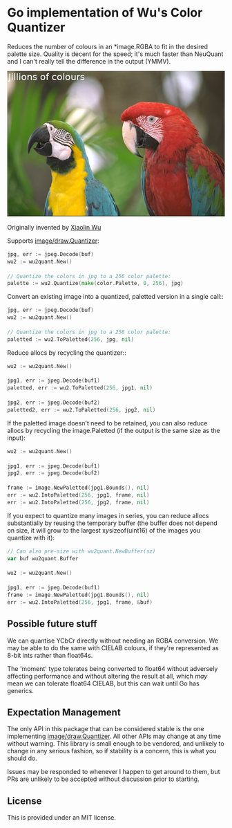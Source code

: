 Go implementation of Wu's Color Quantizer
=========================================

Reduces the number of colours in an *image.RGBA to fit in the desired palette
size. Quality is decent for the speed; it's much faster than NeuQuant and I
can't really tell the difference in the output (YMMV).

![](https://github.com/shabbyrobe/wu2quant/blob/main/demo/kodimg23.apng?raw=true)

Originally invented by [Xiaolin Wu](https://www.ece.mcmaster.ca/~xwu/)

Supports [image/draw.Quantizer](https://golang.org/pkg/image/draw/#Quantizer):

```go
jpg, err := jpeg.Decode(buf)
wu2 := wu2quant.New()

// Quantize the colors in jpg to a 256 color palette:
palette := wu2.Quantize(make(color.Palette, 0, 256), jpg)
```

Convert an existing image into a quantized, paletted version in a single call::

```go
jpg, err := jpeg.Decode(buf)
wu2 := wu2quant.New()

// Quantize the colors in jpg to a 256 color palette:
paletted := wu2.ToPaletted(256, jpg, nil)
```

Reduce allocs by recycling the quantizer::

```go
wu2 := wu2quant.New()

jpg1, err := jpeg.Decode(buf1)
paletted, err := wu2.ToPaletted(256, jpg1, nil)

jpg2, err := jpeg.Decode(buf2)
paletted2, err := wu2.ToPaletted(256, jpg2, nil)
```

If the paletted image doesn't need to be retained, you can also reduce allocs
by recycling the image.Paletted (if the output is the same size as the input):

```go
wu2 := wu2quant.New()

jpg1, err := jpeg.Decode(buf1)
jpg2, err := jpeg.Decode(buf2)

frame := image.NewPaletted(jpg1.Bounds(), nil)
err := wu2.IntoPaletted(256, jpg1, frame, nil)
err := wu2.IntoPaletted(256, jpg2, frame, nil)
```

If you expect to quantize many images in series, you can reduce allocs substantially
by reusing the temporary buffer (the buffer does not depend on size, it will grow
to the largest x*y*sizeof(uint16) of the images you quantize with it):

```go
// Can also pre-size with wu2quant.NewBuffer(sz)
var buf wu2quant.Buffer

wu2 := wu2quant.New()

jpg1, err := jpeg.Decode(buf1)
frame := image.NewPaletted(jpg1.Bounds(), nil)
err := wu2.IntoPaletted(256, jpg1, frame, &buf)
```


## Possible future stuff

We can quantise YCbCr directly without needing an RGBA conversion. We may
be able to do the same with CIELAB colours, if they're represented as 8-bit
ints rather than float64s.

The 'moment' type tolerates being converted to float64 without adversely
affecting performance and without altering the result at all, which _may_
mean we can tolerate float64 CIELAB, but this can wait until Go has generics.


## Expectation Management

The only API in this package that can be considered stable is the one implementing
[image/draw.Quantizer](https://golang.org/pkg/image/draw/#Quantizer). All other APIs
may change at any time without warning. This library is small enough to be
vendored, and unlikely to change in any serious fashion, so if stability is a
concern, this is what you should do.

Issues may be responded to whenever I happen to get around to them, but PRs are
unlikely to be accepted without discussion prior to starting.


## License

This is provided under an MIT license.

